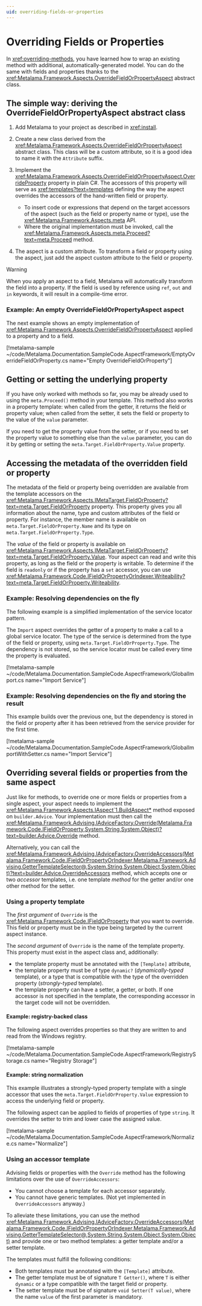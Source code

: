```yaml
---
uid: overriding-fields-or-properties
---
```

# Overriding Fields or Properties

In <xref:overriding-methods>, you have learned how to wrap an existing method with additional, automatically-generated model. You can do the same with fields and properties thanks to the  <xref:Metalama.Framework.Aspects.OverrideFieldOrPropertyAspect> abstract class.

## The simple way: deriving the OverrideFieldOrPropertyAspect abstract class

1. Add Metalama to your project as described in <xref:install>.

2. Create a new class derived from the <xref:Metalama.Framework.Aspects.OverrideFieldOrPropertyAspect> abstract class. This class will be a custom attribute, so it is a good idea to name it with the `Attribute` suffix.

3. Implement the <xref:Metalama.Framework.Aspects.OverrideFieldOrPropertyAspect.OverrideProperty> property in plain C#. The accessors of this property will serve as <xref:templates?text=templates> defining the way the aspect overrides the accessors of the hand-written field or property.
   - To insert code or expressions that depend on the target accessors of the aspect (such as the field or property name or type), use the <xref:Metalama.Framework.Aspects.meta> API.
   - Where the original implementation must be invoked, call the <xref:Metalama.Framework.Aspects.meta.Proceed?text=meta.Proceed> method.

4. The aspect is a custom attribute. To transform a field or property using the aspect, just add the aspect custom attribute to the field or property.

> [!WARNING]
> When you apply an aspect to a field, Metalama will automatically transform the field into a property. If the field is used by reference using `ref`, `out` and `in` keywords, it will result in a compile-time error.

[comment]: # (TODO: #28909)

### Example: An empty OverrideFieldOrPropertyAspect aspect

The next example shows an empty implementation of <xref:Metalama.Framework.Aspects.OverrideFieldOrPropertyAspect> applied to a property and to a field.

[!metalama-sample ~/code/Metalama.Documentation.SampleCode.AspectFramework/EmptyOverrideFieldOrProperty.cs name="Empty OverrideFieldOrProperty"]


## Getting or setting the underlying property

If you have only worked with methods so far, you may be already used to using the `meta.Proceed()` method in your template. This method also works in a property template: when called from the getter, it returns the field or property value; when called from the setter, it sets the field or property to the value of the `value` parameter.

If you need to get the property value from the setter, or if you need to set the property value to something else than the `value` parameter, you can do it by getting or setting the `meta.Target.FieldOrProperty.Value` property.

[comment]: # (TODO: example)

## Accessing the metadata of the overridden field or property

The metadata of the field or property being overridden are available from the template accessors on the <xref:Metalama.Framework.Aspects.IMetaTarget.FieldOrProperty?text=meta.Target.FieldOrProperty> property. This property gives you all information about the name, type and custom attributes of the field or property. For instance, the member name is available on `meta.Target.FieldOrProperty.Name` and its type on `meta.Target.FieldOrProperty.Type`.

The _value_ of the field or property is available on <xref:Metalama.Framework.Aspects.IMetaTarget.FieldOrProperty?text=meta.Target.FieldOrProperty.Value>. Your aspect can read and write this property, as long as the field or the property is writable. To determine if the field is `readonly` or if the property has a `set` accessor, you can use <xref:Metalama.Framework.Code.IFieldOrPropertyOrIndexer.Writeability?text=meta.Target.FieldOrProperty.Writeability>.

### Example: Resolving dependencies on the fly

The following example is a simplified implementation of the service locator pattern.

The `Import` aspect overrides the getter of a property to make a call to a global service locator. The type of the service is determined from the type of the field or property, using `meta.Target.FieldOrProperty.Type`.
The dependency is not stored, so the service locator must be called every time the property is evaluated.

[!metalama-sample ~/code/Metalama.Documentation.SampleCode.AspectFramework/GlobalImport.cs name="Import Service"]

### Example: Resolving dependencies on the fly and storing the result

This example builds over the previous one, but the dependency is stored in the field or property after it has been retrieved from the service provider for the first time.

[!metalama-sample ~/code/Metalama.Documentation.SampleCode.AspectFramework/GlobalImportWithSetter.cs name="Import Service"]

## Overriding several fields or properties from the same aspect

Just like for methods, to override one or more fields or properties from a single aspect, your aspect needs to implement the <xref:Metalama.Framework.Aspects.IAspect`1.BuildAspect*> method exposed on `builder.Advice`. Your implementation must then call the <xref:Metalama.Framework.Advising.IAdviceFactory.Override(Metalama.Framework.Code.IFieldOrProperty,System.String,System.Object)?text=builder.Advice.Override> method.

Alternatively, you can call the <xref:Metalama.Framework.Advising.IAdviceFactory.OverrideAccessors(Metalama.Framework.Code.IFieldOrPropertyOrIndexer,Metalama.Framework.Advising.GetterTemplateSelector@,System.String,System.Object,System.Object)?text=builder.Advice.OverrideAccessors> method, which accepts one or two _accessor_ templates, i.e. one template _method_ for the getter and/or one other method for the setter.

### Using a property template

The _first argument_ of `Override` is the <xref:Metalama.Framework.Code.IFieldOrProperty> that you want to override. This field or property must be in the type being targeted by the current aspect instance.

The _second argument_ of `Override` is the name of the template property. This property must exist in the aspect class and, additionally:

* the template property must be annotated with the `[Template]` attribute,
* the template property must be of type `dynamic?` (_dynamically-typed_ template), or a type that is compatible with the type of the overridden property (_strongly-typed_ template).
* the template property can have a setter, a getter, or both. If one accessor is not specified in the template, the corresponding accessor in the target code will not be overridden.


#### Example: registry-backed class

The following aspect overrides properties so that they are written to and read from the Windows registry.

[!metalama-sample ~/code/Metalama.Documentation.SampleCode.AspectFramework/RegistryStorage.cs name="Registry Storage"]


#### Example: string normalization

This example illustrates a strongly-typed property template with a single accessor that uses the `meta.Target.FieldOrProperty.Value` expression to access the underlying field or property.

The following aspect can be applied to fields of properties of type `string`. It overrides the setter to trim and lower case the assigned value. 

[!metalama-sample  ~/code/Metalama.Documentation.SampleCode.AspectFramework/Normalize.cs name="Normalize"]

### Using an accessor template


Advising fields or properties with the `Override` method has the following limitations over the use of `OverrideAccessors`:

* You cannot choose a template for each accessor separately.
* You cannot have generic templates.  (Not yet implemented in `OverrideAccessors` anyway.)

To alleviate these limitations, you can use the method <xref:Metalama.Framework.Advising.IAdviceFactory.OverrideAccessors(Metalama.Framework.Code.IFieldOrPropertyOrIndexer,Metalama.Framework.Advising.GetterTemplateSelector@,System.String,System.Object,System.Object)> and provide one or two method templates: a getter template and/or a setter template.

The templates must fulfill the following conditions:

* Both templates must be annotated with the `[Template]` attribute.
* The getter template must be of signature `T Getter()`, where `T` is either `dynamic` or a type compatible with the target field or property.
* The setter template must be of signature `void Setter(T value)`, where the name `value` of the first parameter is mandatory.

[comment]: # (TODO: example)

